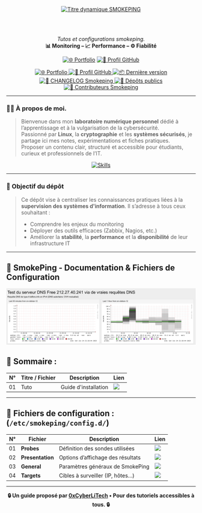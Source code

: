 <div align="center">

  <br></br>
  
  <a href="https://github.com/0xCyberLiTech">
    <img src="https://readme-typing-svg.herokuapp.com?font=JetBrains+Mono&size=50&duration=6000&pause=1000000000&color=FF0048&center=true&vCenter=true&width=1100&lines=%3ESMOKEPING_" alt="Titre dynamique SMOKEPING" />
  </a>
  
  <br></br>

  <p align="center">
    <em>Tutos et configurations smokeping.</em><br>
    <b>📊 Monitoring – 📈 Performance – ⚙️ Fiabilité</b>
  </p>

  [![🌐 Portfolio](https://img.shields.io/badge/Portfolio-0xCyberLiTech-181717?logo=github&style=flat-square)](https://0xcyberlitech.github.io/)
  [![🔗 Profil GitHub](https://img.shields.io/badge/Profil-GitHub-181717?logo=github&style=flat-square)](https://github.com/0xCyberLiTech)

  <p align="center">
    <a href="https://0xcyberlitech.github.io/">
      <img src="https://img.shields.io/badge/Portfolio-0xCyberLiTech-181717?logo=github&style=flat-square" alt="🌐 Portfolio" />
    </a>
    <a href="https://github.com/0xCyberLiTech">
      <img src="https://img.shields.io/badge/Profil-GitHub-181717?logo=github&style=flat-square" alt="🔗 Profil GitHub" />
    </a>
    <a href="https://github.com/0xCyberLiTech/Smokeping/releases/latest">
      <img src="https://img.shields.io/github/v/release/0xCyberLiTech/Smokeping?label=version&style=flat-square&color=blue" alt="📦 Dernière version" />
    </a>
    <a href="https://github.com/0xCyberLiTech/Smokeping/blob/main/CHANGELOG.md">
      <img src="https://img.shields.io/badge/📄%20Changelog-Smokeping-blue?style=flat-square" alt="📄 CHANGELOG Smokeping" />
    </a>
    <a href="https://github.com/0xCyberLiTech?tab=repositories">
      <img src="https://img.shields.io/badge/Dépôts-publics-blue?style=flat-square" alt="📂 Dépôts publics" />
    </a>
    <a href="https://github.com/0xCyberLiTech/Smokeping/graphs/contributors">
      <img src="https://img.shields.io/badge/👥%20Contributeurs-cliquez%20ici-007ec6?style=flat-square" alt="👥 Contributeurs Smokeping" />
    </a>
  </p>

</div>

---

### 👨‍💻 **À propos de moi.**

> Bienvenue dans mon **laboratoire numérique personnel** dédié à l’apprentissage et à la vulgarisation de la cybersécurité.  
> Passionné par **Linux**, la **cryptographie** et les **systèmes sécurisés**, je partage ici mes notes, expérimentations et fiches pratiques.  
> Proposer un contenu clair, structuré et accessible pour étudiants, curieux et professionnels de l’IT.  

<p align="center">
  <a href="https://github.com/0xCyberLiTech" target="_blank" rel="noopener">
    <img src="https://skillicons.dev/icons?i=linux,debian,bash,docker,nginx,git,vim,python,markdown" alt="Skills" width="420">
  </a>
</p>

---

### 🎯 Objectif du dépôt

> Ce dépôt vise à centraliser les connaissances pratiques liées à la **supervision des systèmes d'information**. Il s’adresse à tous ceux souhaitant :
> 
> - Comprendre les enjeux du monitoring
> - Déployer des outils efficaces (Zabbix, Nagios, etc.)
> - Améliorer la **stabilité**, la **performance** et la **disponibilité** de leur infrastructure IT

---

## 📡 SmokePing - Documentation & Fichiers de Configuration

![Smokeping_01](./images/smokeping_01.png)

## 📁 Sommaire :

| N°  | Titre / Fichier                  | Description                              | Lien |
|-----|----------------------------------|------------------------------------------|-------|
| 01  | Tuto | Guide d'installation | [<img src="https://img.shields.io/badge/EXPLORER-brightgreen?style=for-the-badge&logo=github&logoColor=white">](./SMOKEPING-installation-et-Configuration.md) |

---

## 📁 Fichiers de configuration : (`/etc/smokeping/config.d/`)

| N°  | Fichier                    | Description                               | Lien |
|-----|--------------------------------|-------------------------------------------|-------|
| 01  | **Probes**             | Définition des sondes utilisées           | [<img src="https://img.shields.io/badge/EXPLORER-brightgreen?style=for-the-badge&logo=github&logoColor=white">](./Probes) |
| 02  | **Presentation**       | Options d’affichage des résultats         | [<img src="https://img.shields.io/badge/EXPLORER-brightgreen?style=for-the-badge&logo=github&logoColor=white">](./Presentation) |
| 03  | **General**            | Paramètres généraux de SmokePing          | [<img src="https://img.shields.io/badge/EXPLORER-brightgreen?style=for-the-badge&logo=github&logoColor=white">](./General) |
| 04  | **Targets**            | Cibles à surveiller (IP, hôtes…)          | [<img src="https://img.shields.io/badge/EXPLORER-brightgreen?style=for-the-badge&logo=github&logoColor=white">](./Targets) |

---

<p align="center">
  <b>🔒 Un guide proposé par <a href="https://github.com/0xCyberLiTech">0xCyberLiTech</a> • Pour des tutoriels accessibles à tous. 🔒</b>
</p>
